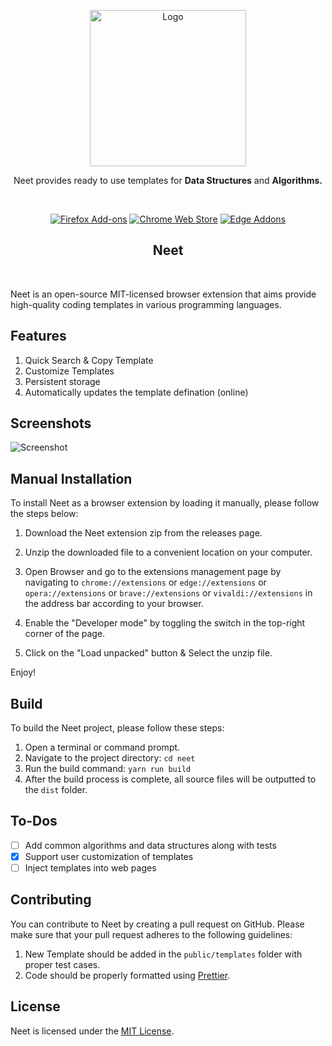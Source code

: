 
<p align="center"><a href="#" target="_blank" rel="noreferrer noopener"><img width="250" alt="Logo" src="https://raw.githubusercontent.com/tr1ten/Neet/master/public/logo.png"></a></p>
<p align="center">Neet provides ready to use templates for <strong>Data Structures</strong> and <strong>Algorithms.</strong></p>
<br/>
<p align="center">
 <a rel="noreferrer noopener" href="https://addons.mozilla.org/en-US/firefox/addon/neet/">
<img alt="Firefox Add-ons" src="https://img.shields.io/badge/Firefox-141e24.svg?&style=for-the-badge&logo=firefox-browser&logoColor=white"></a> 
 <a rel="noreferrer noopener" href="https://chrome.google.com/webstore/detail/neet/fgaieoffhelmpcolhgpnckicinglgkff?hl=en"><img alt="Chrome Web Store" src="https://img.shields.io/badge/Chrome-141e24.svg?&style=for-the-badge&logo=google-chrome&logoColor=white"></a>  
  <a rel="noreferrer noopener" href="https://microsoftedge.microsoft.com/addons/detail/neet/bbpmdikggjjjebpnpdkkcfgmglmphkip"><img alt="Edge Addons" src="https://img.shields.io/badge/Edge-141e24.svg?&style=for-the-badge&logo=microsoft-edge&logoColor=white"></a>

</p>
<h2 align="center">Neet</h2>
<br/>

Neet is an open-source MIT-licensed browser extension that aims provide high-quality coding templates in various programming languages. 

## Features
1. Quick Search & Copy Template
2. Customize Templates
3. Persistent storage
4. Automatically updates the template defination (online)

## Screenshots
![Screenshot](./screenshots/screenshot_1.png)
## Manual Installation

To install Neet as a browser extension by loading it manually, please follow the steps below:

1. Download the Neet extension zip from the releases page.
2. Unzip the downloaded file to a convenient location on your computer.

3. Open Browser and go to the extensions management page by navigating to `chrome://extensions` or `edge://extensions` or `opera://extensions` or `brave://extensions` or `vivaldi://extensions` in the address bar according to your browser.
4. Enable the "Developer mode" by toggling the switch in the top-right corner of the page.
5. Click on the "Load unpacked" button & Select the unzip file.

Enjoy!
## Build

To build the Neet project, please follow these steps:

1. Open a terminal or command prompt.
2. Navigate to the project directory: `cd neet`
3. Run the build command: `yarn run build`
4. After the build process is complete, all source files will be outputted to the `dist` folder.

## To-Dos
<!-- list of todos -->
- [ ] Add common algorithms and data structures along with tests
- [x] Support user customization of templates
- [ ] Inject templates into web pages

## Contributing
You can contribute to Neet by creating a pull request on GitHub. Please make sure that your pull request adheres to the following guidelines:
1. New Template should be added in the `public/templates` folder with proper test cases.
2. Code should be properly formatted using [Prettier](https://prettier.io/).
## License

Neet is licensed under the [MIT License](LICENSE).
